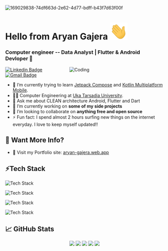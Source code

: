 ![169029838-74df663d-2e62-4d77-bdff-b43f7d63f00f](https://github.com/Aryangajera-Tech/Aryangajera-Tech/assets/104633827/21ee4f87-78be-414f-86ef-e48e284b139d)

<h1> Hello from Aryan Gajera <img src="https://raw.githubusercontent.com/ABSphreak/ABSphreak/master/gifs/Hi.gif" width="56px"></h1>
<h3>Computer engineer -- Data Analyst | Flutter & Android Devloper 🤖</h3>

<img align="right" alt="Coding" width="300" src="https://cdn.dribbble.com/users/1162077/screenshots/3848914/programmer.gif">

[![Linkedin Badge](https://img.shields.io/badge/-Aryan_Gajera-blue?style=flat-square&logo=Linkedin&logoColor=white&link=https://www.linkedin.com/in/aryan-gajera-583231241/)](https://www.linkedin.com/in/aryan-gajera-583231241/) 
[![Gmail Badge](https://img.shields.io/badge/-aryangajera7147@gmail.com-c14438?style=flat-square&logo=Gmail&logoColor=white&link=mailto:aryangajera7147@gmail.com)](mailto:aryangajera7147@gmail.com)


- 🌱 I’m currently trying to learn [Jetpack Compose](https://developer.android.com/jetpack/compose) and [Kotlin Multiplatform Mobile](https://kotlinlang.org/lp/mobile/).
- 🧑‍💻 Computer Engineering at [Uka Tarsadia University](https://www.utu.ac.in/).
- 💬 Ask me about CLEAN architecture Android, Flutter and Dart
- 🔭 I’m currently working on **some of my side projects**
- 👯 I’m looking to collaborate on **anything free and open source**
- ⚡ Fun fact: I spend almost 2 hours surfing new things on the internet everyday. I love to keep myself updated!!

## 🤔 Want More Info? 
- 🎯 Visit my Portfolio site: [aryan-gajera.web.app](https://aryan-gajera.web.app)

## ⚡Tech Stack
![Tech Stack](https://img.shields.io/badge/Mobile-Flutter-02569B?logo=Flutter&style=for-the-badge)

![Tech Stack](https://img.shields.io/badge/Mobile-Dart-blue?logo=Dart&style=for-the-badge)

![Tech Stack](https://img.shields.io/badge/Database-Firebase-yellow?logo=Firebase&style=for-the-badge)

![Tech Stack](https://img.shields.io/badge/Database-SQL-red?logo=sqlite&style=for-the-badge)


## &#x1f4c8; GitHub Stats
<div align=center>

![](http://github-profile-summary-cards.vercel.app/api/cards/profile-details?username=Aryangajera-Tech&theme=apprentice)
![](http://github-profile-summary-cards.vercel.app/api/cards/repos-per-language?username=Aryangajera-Tech&theme=apprentice)
![](http://github-profile-summary-cards.vercel.app/api/cards/most-commit-language?username=Aryangajera-Tech&theme=apprentice)
![](http://github-profile-summary-cards.vercel.app/api/cards/stats?username=Aryangajera-Tech&theme=apprentice)
![](http://github-profile-summary-cards.vercel.app/api/cards/productive-time?username=Aryangajera-Tech&theme=apprentice&utcOffset=8)
</div>
<!-- <a href="https://github.com/Aryangajera-Tech/Aryangajera-Tech">
  <img align="center" src="https://github-readme-stats.vercel.app/api/top-langs/?username=Aryangajera-Tech&hide=java,html&title_color=ffffff&text_color=c9cacc&icon_color=2bbc8a&bg_color=1d1f21" />
</a>
![](http://github-profile-summary-cards.vercel.app/api/cards/profile-details?username=Aryangajera-Tech&theme=vision_friendly_dark) -->




